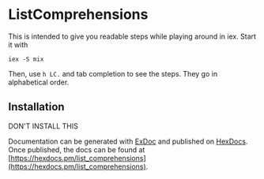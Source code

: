 # ListComprehensions

This is intended to give you readable steps while playing around in iex.
Start it with
```
iex -S mix
```
Then, use `h LC.` and tab completion to see the steps. They go in alphabetical order.

## Installation

DON'T INSTALL THIS

Documentation can be generated with [ExDoc](https://github.com/elixir-lang/ex_doc)
and published on [HexDocs](https://hexdocs.pm). Once published, the docs can
be found at [https://hexdocs.pm/list_comprehensions](https://hexdocs.pm/list_comprehensions).

